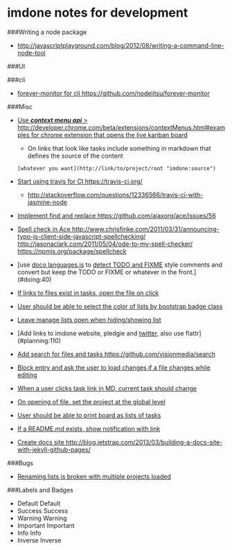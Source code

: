 imdone notes for development
==========

###Writing a node package
- <http://javascriptplayground.com/blog/2012/08/writing-a-command-line-node-tool>

###UI

###cli
- [forever-monitor for cli <https://github.com/nodejitsu/forever-monitor>](#todo:100)

###Misc
- [Use ***context menu api*** > <http://developer.chrome.com/beta/extensions/contextMenus.html#examples> for chrome extension that opens the live kanban board](#todo:110)
	- On links that look like tasks include something in markdown that defines the source of the content

	`[whatever you want](http://link/to/project/root "imdone:source")`

- [Start using travis for CI <https://travis-ci.org/>](#todo:20)
    - <http://stackoverflow.com/questions/12336566/travis-ci-with-jasmine-node>
- [Implement find and replace <https://github.com/ajaxorg/ace/issues/56>](#todo:60)
- [Spell check in Ace <http://www.chrisfinke.com/2011/03/31/announcing-typo-js-client-side-javascript-spellchecking/> <http://jasonaclark.com/2011/05/04/ode-to-my-spell-checker/> <https://npmjs.org/package/spellcheck>](#planning:0)
- [use [doco languages.js](https://github.com/jashkenas/docco/blob/master/resources/languages.json) to [detect TODO and FIXME](lib/imdone.js) style comments and convert but keep the TODO or FIXME or whatever in the front.](#doing:40)
- [If links to files exist in tasks, open the file on click](#doing:0)
- [User should be able to select the color of lists by bootstrap badge class](#planning:10)
- [Leave manage lists open when hiding/showing list](#archive:140)
- [Add links to imdone website, pledgie and [twitter](https://twitter.com/about/resources/buttons#tweet), also use flattr](#planning:110)
- [Add search for files and tasks <https://github.com/visionmedia/search>](#planning:90)
- [Block entry and ask the user to load changes if a file changes while editing](#planning:50)
- [When a user clicks task link in MD, current task should change](#planning:70)
- [On opening of file, set the project at the global level](#done:20)
- [User should be able to print board as lists of tasks](#planning:40)
- [If a README.md exists, show notification with link](#done:0)
- [Create docs site <http://blog.jetstrap.com/2013/03/building-a-docs-site-with-jekyll-github-pages/>](#planning:30)

###Bugs
- [Renaming lists is broken with multiple projects loaded](#archive:90)

###Labels and Badges
- Default <span class="label">Default</span>
- Success <span class="label label-success">Success</span>
- Warning <span class="label label-warning">Warning</span>
- Important	<span class="label label-important">Important</span>
- Info <span class="label label-info">Info</span>
- Inverse <span class="label label-inverse">Inverse</span>








